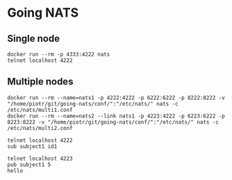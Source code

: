 # Going NATS

## Single node
```
docker run --rm -p 4333:4222 nats
telnet localhost 4222
```

## Multiple nodes
```
docker run --rm --name=nats1 -p 4222:4222 -p 6222:6222 -p 8222:8222 -v "/home/piotr/git/going-nats/conf/":"/etc/nats/" nats -c /etc/nats/multi1.conf
docker run --rm --name=nats2 --link nats1 -p 4223:4222 -p 6223:6222 -p 8223:8222 -v "/home/piotr/git/going-nats/conf/":"/etc/nats/" nats -c /etc/nats/multi2.conf
```

```
telnet localhost 4222
sub subject1 id1
```

```
telnet localhost 4223
pub subject1 5
hello
```
